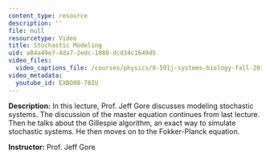 ```yaml
---
content_type: resource
description: ''
file: null
resourcetype: Video
title: Stochastic Modeling
uid: a84a49e7-4da7-2edc-1088-dcd34c1649d5
video_files:
  video_captions_file: /courses/physics/8-591j-systems-biology-fall-2014/lecture-videos/stochastic-modeling/EXBO08-78IU.vtt
video_metadata:
  youtube_id: EXBO08-78IU
---
```


**Description:** In this lecture, Prof. Jeff Gore discusses modeling stochastic systems. The discussion of the master equation continues from last lecture. Then he talks about the Gillespie algorithm, an exact way to simulate stochastic systems. He then moves on to the Fokker-Planck equation.

**Instructor:** Prof. Jeff Gore